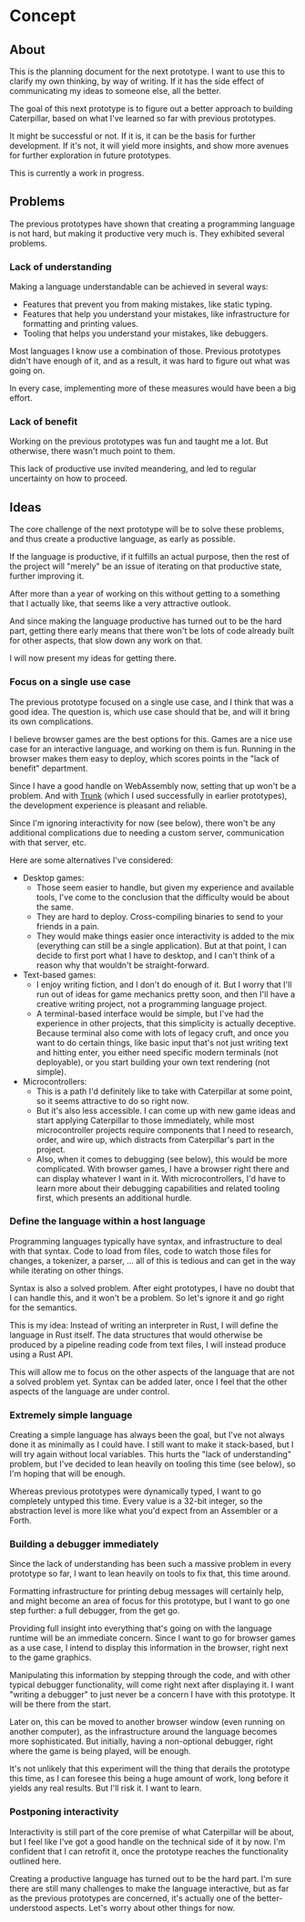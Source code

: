 # Concept

## About

This is the planning document for the next prototype. I want to use this to
clarify my own thinking, by way of writing. If it has the side effect of
communicating my ideas to someone else, all the better.

The goal of this next prototype is to figure out a better approach to building
Caterpillar, based on what I've learned so far with previous prototypes.

It might be successful or not. If it is, it can be the basis for further
development. If it's not, it will yield more insights, and show more avenues for
further exploration in future prototypes.

This is currently a work in progress.

## Problems

The previous prototypes have shown that creating a programming language is not
hard, but making it productive very much is. They exhibited several problems.

### Lack of understanding

Making a language understandable can be achieved in several ways:

- Features that prevent you from making mistakes, like static typing.
- Features that help you understand your mistakes, like infrastructure for
  formatting and printing values.
- Tooling that helps you understand your mistakes, like debuggers.

Most languages I know use a combination of those. Previous prototypes didn't
have enough of it, and as a result, it was hard to figure out what was going on.

In every case, implementing more of these measures would have been a big effort.

### Lack of benefit

Working on the previous prototypes was fun and taught me a lot. But otherwise,
there wasn't much point to them.

This lack of productive use invited meandering, and led to regular uncertainty
on how to proceed.

## Ideas

The core challenge of the next prototype will be to solve these problems, and
thus create a productive language, as early as possible.

If the language is productive, if it fulfills an actual purpose, then the rest
of the project will "merely" be an issue of iterating on that productive state,
further improving it.

After more than a year of working on this without getting to a something that I
actually like, that seems like a very attractive outlook.

And since making the language productive has turned out to be the hard part,
getting there early means that there won't be lots of code already built for
other aspects, that slow down any work on that.

I will now present my ideas for getting there.

### Focus on a single use case

The previous prototype focused on a single use case, and I think that was a good
idea. The question is, which use case should that be, and will it bring its own
complications.

I believe browser games are the best options for this. Games are a nice use case
for an interactive language, and working on them is fun. Running in the browser
makes them easy to deploy, which scores points in the "lack of benefit"
department.

Since I have a good handle on WebAssembly now, setting that up won't be a
problem. And with [Trunk](https://trunkrs.dev/) (which I used successfully in
earlier prototypes), the development experience is pleasant and reliable.

Since I'm ignoring interactivity for now (see below), there won't be any
additional complications due to needing a custom server, communication with that
server, etc.

Here are some alternatives I've considered:

- Desktop games:
  - Those seem easier to handle, but given my experience and available tools,
    I've come to the conclusion that the difficulty would be about the same.
  - They are hard to deploy. Cross-compiling binaries to send to your friends in
    a pain.
  - They would make things easier once interactivity is added to the mix
    (everything can still be a single application). But at that point, I can
    decide to first port what I have to desktop, and I can't think of a reason
    why that wouldn't be straight-forward.
- Text-based games:
  - I enjoy writing fiction, and I don't do enough of it. But I worry that I'll
    run out of ideas for game mechanics pretty soon, and then I'll have a
    creative writing project, not a programming language project.
  - A terminal-based interface would be simple, but I've had the experience in
    other projects, that this simplicity is actually deceptive. Because terminal
    also come with lots of legacy cruft, and once you want to do certain things,
    like basic input that's not just writing text and hitting enter, you either
    need specific modern terminals (not deployable), or you start building your
    own text rendering (not simple).
- Microcontrollers:
  - This is a path I'd definitely like to take with Caterpillar at some point,
    so it seems attractive to do so right now.
  - But it's also less accessible. I can come up with new game ideas and start
    applying Caterpillar to those immediately, while most microcontroller
    projects require components that I need to research, order, and wire up,
    which distracts from Caterpillar's part in the project.
  - Also, when it comes to debugging (see below), this would be more
    complicated. With browser games, I have a browser right there and can
    display whatever I want in it. With microcontrollers, I'd have to learn more
    about their debugging capabilities and related tooling first, which presents
    an additional hurdle.

### Define the language within a host language

Programming languages typically have syntax, and infrastructure to deal with
that syntax. Code to load from files, code to watch those files for changes, a
tokenizer, a parser, ... all of this is tedious and can get in the way while
iterating on other things.

Syntax is also a solved problem. After eight prototypes, I have no doubt that I
can handle this, and it won't be a problem. So let's ignore it and go right for
the semantics.

This is my idea: Instead of writing an interpreter in Rust, I will define the
language in Rust itself. The data structures that would otherwise be produced by
a pipeline reading code from text files, I will instead produce using a Rust
API.

This will allow me to focus on the other aspects of the language that are not a
solved problem yet. Syntax can be added later, once I feel that the other
aspects of the language are under control.

### Extremely simple language

Creating a simple language has always been the goal, but I've not always done it
as minimally as I could have. I still want to make it stack-based, but I will
try again without local variables. This hurts the "lack of understanding"
problem, but I've decided to lean heavily on tooling this time (see below), so
I'm hoping that will be enough.

Whereas previous prototypes were dynamically typed, I want to go completely
untyped this time. Every value is a 32-bit integer, so the abstraction level is
more like what you'd expect from an Assembler or a Forth.

### Building a debugger immediately

Since the lack of understanding has been such a massive problem in every
prototype so far, I want to lean heavily on tools to fix that, this time around.

Formatting infrastructure for printing debug messages will certainly help, and
might become an area of focus for this prototype, but I want to go one step
further: a full debugger, from the get go.

Providing full insight into everything that's going on with the language runtime
will be an immediate concern. Since I want to go for browser games as a use
case, I intend to display this information in the browser, right next to the
game graphics.

Manipulating this information by stepping through the code, and with other
typical debugger functionality, will come right next after displaying it. I want
"writing a debugger" to just never be a concern I have with this prototype. It
will be there from the start.

Later on, this can be moved to another browser window (even running on another
computer), as the infrastructure around the language becomes more sophisticated.
But initially, having a non-optional debugger, right where the game is being
played, will be enough.

It's not unlikely that this experiment will the thing that derails the prototype
this time, as I can foresee this being a huge amount of work, long before it
yields any real results. But I'll risk it. I want to learn.

### Postponing interactivity

Interactivity is still part of the core premise of what Caterpillar will be
about, but I feel like I've got a good handle on the technical side of it by
now. I'm confident that I can retrofit it, once the prototype reaches the
functionality outlined here.

Creating a productive language has turned out to be the hard part. I'm sure
there are still many challenges to make the language interactive, but as far as
the previous prototypes are concerned, it's actually one of the
better-understood aspects. Let's worry about other things for now.
